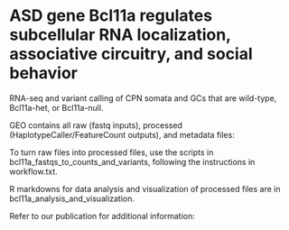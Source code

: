 # ASD gene Bcl11a regulates subcellular RNA localization, associative circuitry, and social behavior
RNA-seq and variant calling of CPN somata and GCs that are wild-type, Bcl11a-het, or Bcl11a-null.

GEO contains all raw (fastq inputs), processed (HaplotypeCaller/FeatureCount outputs), and metadata files: 

To turn raw files into processed files, use the scripts in bcl11a_fastqs_to_counts_and_variants, following the instructions in workflow.txt. 

R markdowns for data analysis and visualization of processed files are in bcl11a_analysis_and_visualization. 

Refer to our publication for additional information: 
